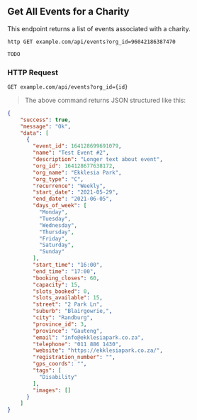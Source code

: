 ## Get All Events for a Charity
This endpoint returns a list of events associated with a charity.
 
```shell
http GET example.com/api/events?org_id=96042186387470
```

```javascript
TODO
```

### HTTP Request

`GET example.com/api/events?org_id={id}`

> The above command returns JSON structured like this:

```json
{
    "success": true,
    "message": "Ok",
    "data": [
      {
        "event_id": 164128699691079,
        "name": "Test Event #2",
        "description": "Longer text about event",
        "org_id": 164128677638172,
        "org_name": "Ekklesia Park",
        "org_type": "C",
        "recurrence": "Weekly",
        "start_date": "2021-05-29",
        "end_date": "2021-06-05",
        "days_of_week": [
          "Monday",
          "Tuesday",
          "Wednesday",
          "Thursday",
          "Friday",
          "Saturday",
          "Sunday"
        ],
        "start_time": "16:00",
        "end_time": "17:00",
        "booking_closes": 60,
        "capacity": 15,
        "slots_booked": 0,
        "slots_available": 15,
        "street": "2 Park Ln",
        "suburb": "Blairgowrie,",
        "city": "Randburg",
        "province_id": 3,
        "province": "Gauteng",
        "email": "info@ekklesiapark.co.za",
        "telephone": "011 886 1430",
        "website": "https://ekklesiapark.co.za/",
        "registration_number": "",
        "gps_coords": "",
        "tags": [
          "Disability"
        ],
        "images": []
      }
    ]
}
```
